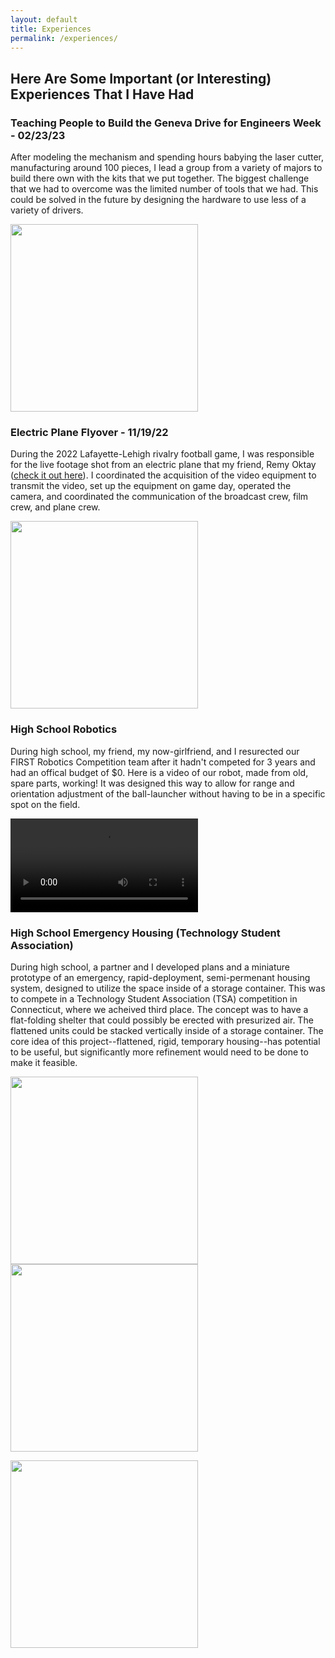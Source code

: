 ```yaml
---
layout: default
title: Experiences
permalink: /experiences/
---
```


## Here Are Some Important (or Interesting) Experiences That I Have Had

### Teaching People to Build the Geneva Drive for Engineers Week - 02/23/23

After modeling the mechanism and spending hours babying the laser cutter, manufacturing around 100 pieces, I lead a group from a variety of majors to build there own with the kits that we put together. The biggest challenge that we had to overcome was the limited number of tools that we had. This could be solved in the future by designing the hardware to use less of a variety of drivers.

<img src="https://r3dotstone.github.io/portfolio/media/genevaPeople.jpg" height="300" >

### Electric Plane Flyover - 11/19/22

During the 2022 Lafayette-Lehigh rivalry football game, I was responsible for the live footage shot from an electric plane that my friend, Remy Oktay ([check it out here](https://www.lehighvalleynews.com/school-news/higher-education/2022-11-19/student-pilots-battery-powered-airplane-over-historic-lehigh-lafayette-football-game)). I coordinated the acquisition of the video equipment to transmit the video, set up the equipment on game day, operated the camera, and coordinated the communication of the broadcast crew, film crew, and plane crew. 

<img src="https://r3dotstone.github.io/portfolio/media/flyover1.jpg" height="300" >


### High School Robotics

During high school, my friend, my now-girlfriend, and I resurected our FIRST Robotics Competition team after it hadn't competed for 3 years and had an offical budget of $0. Here is a video of our robot, made from old, spare parts, working! It was designed this way to allow for range and orientation adjustment of the ball-launcher without having to be in a specific spot on the field.

<video style="max-height: 300px; width: auto;" controls>
    <source src="https://r3dotstone.github.io/portfolio/media/robotVid.mp4" type="video/mp4">
    Your browser does not support the video tag.
</video>

### High School Emergency Housing (Technology Student Association)

During high school, a partner and I developed plans and a miniature prototype of an emergency, rapid-deployment, semi-permenant housing system, designed to utilize the space inside of a storage container. This was to compete in a Technology Student Association (TSA) competition in Connecticut, where we acheived third place. The concept was to have a flat-folding shelter that could possibly be erected with presurized air. The flattened units could be stacked vertically inside of a storage container. The core idea of this project--flattened, rigid, temporary housing--has potential to be useful, but significantly more refinement would need to be done to make it feasible.

<img src="https://r3dotstone.github.io/portfolio/media/House/paperProto.jpg" height="300" > <img src="https://r3dotstone.github.io/portfolio/media/House/finalFlattened.jpg" height="300" >

<img src="https://r3dotstone.github.io/portfolio/media/House/drawing.jpg" height="300" >
